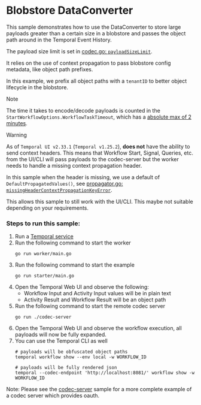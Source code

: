 # Blobstore DataConverter
This sample demonstrates how to use the DataConverter to store large payloads greater than a certain size 
in a blobstore and passes the object path around in the Temporal Event History.

The payload size limit is set in [codec.go: `payloadSizeLimit`](./codec.go#L20).

It relies on the use of context propagation to pass blobstore config metadata, like object path prefixes.

In this example, we prefix all object paths with a `tenantID` to better object lifecycle in the blobstore.

> [!NOTE]
> The time it takes to encode/decode payloads is counted in the `StartWorkflowOptions.WorkflowTaskTimeout`,
> which has a [absolute max of 2 minutes](https://github.com/temporalio/temporal/blob/2a0f6b238f6cdab768098194436b0dda453c8064/common/constants.go#L68). 

> [!WARNING]
> As of `Temporal UI v2.33.1` (`Temporal v1.25.2`), **does not** have the ability to send context headers.
> This means that Workflow Start, Signal, Queries, etc. from the UI/CLI will pass payloads to the codec-server but the 
> worker needs to handle a missing context propagation header.
> 
> In this sample when the header is missing, we use a default of `DefaultPropagatedValues()`,
> see [propagator.go: `missingHeaderContextPropagationKeyError`](./propagator.go#L66).
> 
> This allows this sample to still work with the UI/CLI. This maybe not suitable depending on your requirements. 


### Steps to run this sample:
1. Run a [Temporal service](https://github.com/temporalio/samples-go/tree/main/#how-to-use)
2. Run the following command to start the worker
    ```
    go run worker/main.go
    ```
3. Run the following command to start the example
    ```
    go run starter/main.go
    ```
4. Open the Temporal Web UI and observe the following:
   - Workflow Input and Activity Input values will be in plain text
   - Activity Result and Workflow Result will be an object path
5. Run the following command to start the remote codec server
    ```
    go run ./codec-server
    ```
6. Open the Temporal Web UI and observe the workflow execution, all payloads will now be fully expanded.
7. You can use the Temporal CLI as well
    ```
    # payloads will be obfuscated object paths
    temporal workflow show --env local -w WORKFLOW_ID

    # payloads will be fully rendered json
    temporal --codec-endpoint 'http://localhost:8081/' workflow show -w WORKFLOW_ID
    ``````

Note: Please see the [codec-server](../codec-server/) sample for a more complete example of a codec server which provides oauth.

